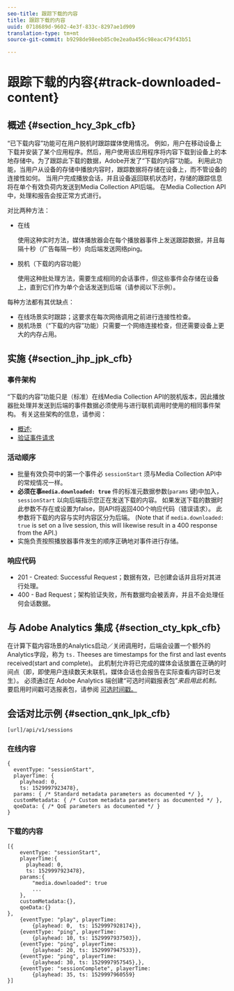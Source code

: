 ```yaml
---
seo-title: 跟踪下载的内容
title: 跟踪下载的内容
uuid: 0718689d-9602-4e3f-833c-8297ae1d909
translation-type: tm+mt
source-git-commit: b9298de98eeb85c0e2ea0a456c98eac479f43b51

---
```



# 跟踪下载的内容{#track-downloaded-content}

## 概述 {#section_hcy_3pk_cfb}

“已下载内容”功能可在用户脱机时跟踪媒体使用情况。 例如，用户在移动设备上下载并安装了某个应用程序。然后，用户使用该应用程序将内容下载到设备上的本地存储中。为了跟踪此下载的数据，Adobe开发了“下载的内容”功能。 利用此功能，当用户从设备的存储中播放内容时，跟踪数据将存储在设备上，而不管设备的连接性如何。 当用户完成播放会话，并且设备返回联机状态时，存储的跟踪信息将在单个有效负荷内发送到Media Collection API后端。 在Media Collection API中，处理和报告会按正常方式进行。

对比两种方法：

* 在线

   使用这种实时方法，媒体播放器会在每个播放器事件上发送跟踪数据，并且每隔十秒（广告每隔一秒）向后端发送网络ping。

* 脱机（下载的内容功能）

   使用这种批处理方法，需要生成相同的会话事件，但这些事件会存储在设备上，直到它们作为单个会话发送到后端（请参阅以下示例）。

每种方法都有其优缺点：
* 在线场景实时跟踪；这要求在每次网络调用之前进行连接性检查。
* 脱机场景（“下载的内容”功能）只需要一个网络连接检查，但还需要设备上更大的内存占用。

## 实施 {#section_jhp_jpk_cfb}

### 事件架构

“下载的内容”功能只是（标准）在线Media Collection API的脱机版本，因此播放器批处理并发送到后端的事件数据必须使用与进行联机调用时使用的相同事件架构。 有关这些架构的信息，请参阅：
* [概述;](/help/media-collection-api/mc-api-overview.md)
* [验证事件请求](/help/media-collection-api/mc-api-impl/mc-api-validate-reqs.md)

### 活动顺序

* 批量有效负荷中的第一个事件必 `sessionStart` 须与Media Collection API中的常规情况一样。
* **必须在事`media.downloaded: true`** 件的标准元数据参数(`params` 键)中加入， `sessionStart` 以向后端指示您正在发送下载的内容。 如果发送下载的数据时此参数不存在或设置为false，则API将返回400个响应代码（错误请求）。 此参数将下载的内容与实时内容区分为后端。 (Note that if `media.downloaded: true` is set on a live session, this will likewise result in a 400 response from the API.)
* 实施负责按照播放器事件发生的顺序正确地对事件进行存储。

### 响应代码

* 201 - Created: Successful Request；数据有效，已创建会话并且将对其进行处理。
* 400 - Bad Request；架构验证失败，所有数据均会被丢弃，并且不会处理任何会话数据。

## 与 Adobe Analytics 集成 {#section_cty_kpk_cfb}

在计算下载内容场景的Analytics启动／关闭调用时，后端会设置一个额外的Analytics字段，称为 `ts.` Theeses are timestamps for the first and last events received(start and complete)。 此机制允许将已完成的媒体会话放置在正确的时间点（即，即使用户连续数天未联机，媒体会话也会报告在实际查看内容时已发生）。 必须通过在 Adobe Analytics 端创建“可选时间戳报表包”_来启用此机制。_ 要启用时间戳可选报表包，请参阅 [可选时间戳。](https://docs.adobe.com/content/help/en/analytics/admin/admin-tools/timestamp-optional.html)

## 会话对比示例 {#section_qnk_lpk_cfb}

```
[url]/api/v1/sessions
```

### 在线内容

```
{ 
  eventType: "sessionStart", 
  playerTime: { 
    playhead: 0,  
    ts: 1529997923478},  
  params: { /* Standard metadata parameters as documented */ },  
  customMetadata: { /* Custom metadata parameters as documented */ },  
  qoeData: { /* QoE parameters as documented */ } 
}
```

### 下载的内容

```
[{ 
    eventType: "sessionStart", 
    playerTime:{
      playhead: 0, 
      ts: 1529997923478},  
    params:{
        "media.downloaded": true
        ...
    }, 
    customMetadata:{},  
    qoeData:{} 
}, 
    {eventType: "play", playerTime:
        {playhead: 0,  ts: 1529997928174}}, 
    {eventType: "ping", playerTime:
        {playhead: 10, ts: 1529997937503}}, 
    {eventType: "ping", playerTime:
        {playhead: 20, ts: 1529997947533}}, 
    {eventType: "ping", playerTime:
        {playhead: 30, ts: 1529997957545},}, 
    {eventType: "sessionComplete", playerTime:
        {playhead: 35, ts: 1529997960559} 
}]
```

